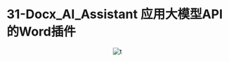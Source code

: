 # 31-Docx_AI_Assistant 应用大模型API的Word插件
<div align="center">
<img alt="t" src="https://img.shields.io/badge/Docx-AI_Assistant-blue">
</div>

